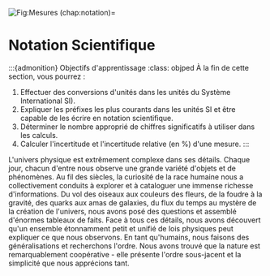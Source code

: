 ![Fig:Mesures](figures/mesure_intro.png)
(chap:notation)=
# Notation Scientifique
:::{admonition} Objectifs d'apprentissage
:class: objped
À la fin de cette section, vous pourrez :
1. Effectuer des conversions d'unités dans les unités du Système International SI).
2. Expliquer les préfixes les plus courants dans les unités SI et être capable de les écrire en notation scientifique.
3. Déterminer le nombre approprié de chiffres significatifs à utiliser dans les calculs.
4. Calculer l'incertitude et l'incertitude relative (en $\%$) d'une mesure.
:::

L'univers physique est extrêmement complexe dans ses détails. Chaque jour, chacun d'entre nous observe une grande variété d'objets et de phénomènes. Au fil des siècles, la curiosité de la race humaine nous a collectivement conduits à explorer et à cataloguer une immense richesse d'informations. Du vol des oiseaux aux couleurs des fleurs, de la foudre à la gravité, des quarks aux amas de galaxies, du flux du temps au mystère de la création de l'univers, nous avons posé des questions et assemblé d'énormes tableaux de faits. Face à tous ces détails, nous avons découvert qu'un ensemble étonnamment petit et unifié de lois physiques peut expliquer ce que nous observons. En tant qu'humains, nous faisons des généralisations et recherchons l'ordre. Nous avons trouvé que la nature est remarquablement coopérative - elle présente l'ordre sous-jacent et la simplicité que nous apprécions tant.

```{tableofcontents}
```